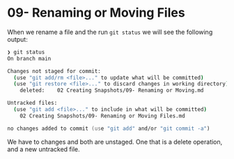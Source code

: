 # 09- Renaming or Moving Files

When we rename a file and the run `git status` we will see the following output:

```zsh
❯ git status
On branch main

Changes not staged for commit:
  (use "git add/rm <file>..." to update what will be committed)
  (use "git restore <file>..." to discard changes in working directory)
	deleted:    02 Creating Snapshots/09- Renaming or Moving.md

Untracked files:
  (use "git add <file>..." to include in what will be committed)
	02 Creating Snapshots/09- Renaming or Moving Files.md

no changes added to commit (use "git add" and/or "git commit -a")
```

We have to changes and both are unstaged. One that is a delete operation, and a new untracked file.

